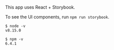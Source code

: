 This app uses React + Storybook.

To see the UI components, run `npm run storybook`.


```
$ node -v
v8.15.0
```

```
$ npm -v
6.4.1
```
